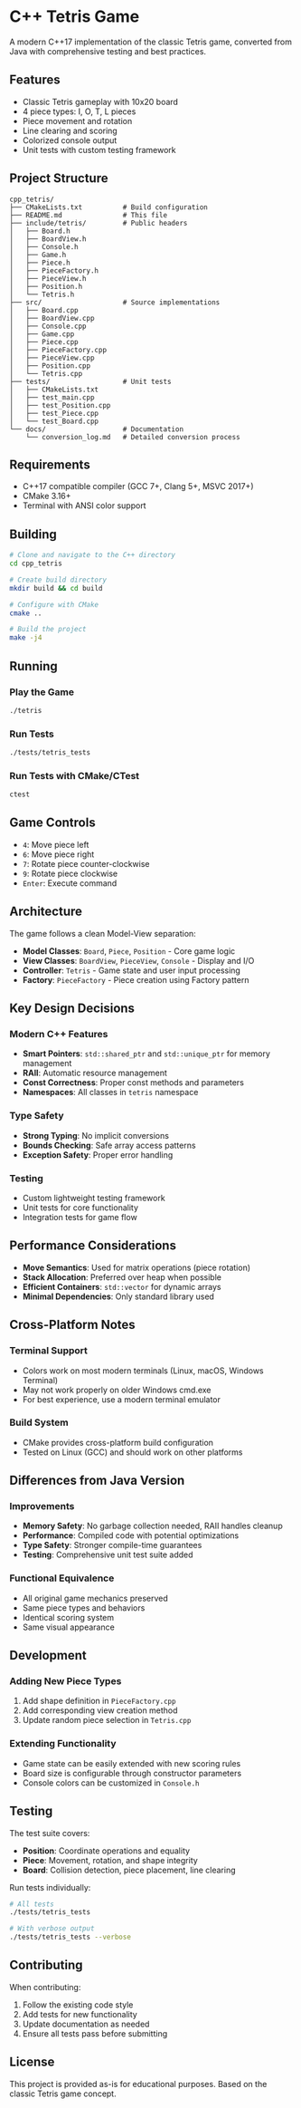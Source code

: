 # C++ Tetris Game

A modern C++17 implementation of the classic Tetris game, converted from Java with comprehensive testing and best practices.

## Features

- Classic Tetris gameplay with 10x20 board
- 4 piece types: I, O, T, L pieces
- Piece movement and rotation
- Line clearing and scoring
- Colorized console output
- Unit tests with custom testing framework

## Project Structure

```
cpp_tetris/
├── CMakeLists.txt          # Build configuration
├── README.md               # This file
├── include/tetris/         # Public headers
│   ├── Board.h
│   ├── BoardView.h
│   ├── Console.h
│   ├── Game.h
│   ├── Piece.h
│   ├── PieceFactory.h
│   ├── PieceView.h
│   ├── Position.h
│   └── Tetris.h
├── src/                    # Source implementations
│   ├── Board.cpp
│   ├── BoardView.cpp
│   ├── Console.cpp
│   ├── Game.cpp
│   ├── Piece.cpp
│   ├── PieceFactory.cpp
│   ├── PieceView.cpp
│   ├── Position.cpp
│   └── Tetris.cpp
├── tests/                  # Unit tests
│   ├── CMakeLists.txt
│   ├── test_main.cpp
│   ├── test_Position.cpp
│   ├── test_Piece.cpp
│   └── test_Board.cpp
└── docs/                   # Documentation
    └── conversion_log.md   # Detailed conversion process
```

## Requirements

- C++17 compatible compiler (GCC 7+, Clang 5+, MSVC 2017+)
- CMake 3.16+
- Terminal with ANSI color support

## Building

```bash
# Clone and navigate to the C++ directory
cd cpp_tetris

# Create build directory
mkdir build && cd build

# Configure with CMake
cmake ..

# Build the project
make -j4
```

## Running

### Play the Game
```bash
./tetris
```

### Run Tests
```bash
./tests/tetris_tests
```

### Run Tests with CMake/CTest
```bash
ctest
```

## Game Controls

- `4`: Move piece left
- `6`: Move piece right
- `7`: Rotate piece counter-clockwise
- `9`: Rotate piece clockwise
- `Enter`: Execute command

## Architecture

The game follows a clean Model-View separation:

- **Model Classes**: `Board`, `Piece`, `Position` - Core game logic
- **View Classes**: `BoardView`, `PieceView`, `Console` - Display and I/O
- **Controller**: `Tetris` - Game state and user input processing
- **Factory**: `PieceFactory` - Piece creation using Factory pattern

## Key Design Decisions

### Modern C++ Features
- **Smart Pointers**: `std::shared_ptr` and `std::unique_ptr` for memory management
- **RAII**: Automatic resource management
- **Const Correctness**: Proper const methods and parameters
- **Namespaces**: All classes in `tetris` namespace

### Type Safety
- **Strong Typing**: No implicit conversions
- **Bounds Checking**: Safe array access patterns
- **Exception Safety**: Proper error handling

### Testing
- Custom lightweight testing framework
- Unit tests for core functionality
- Integration tests for game flow

## Performance Considerations

- **Move Semantics**: Used for matrix operations (piece rotation)
- **Stack Allocation**: Preferred over heap when possible
- **Efficient Containers**: `std::vector` for dynamic arrays
- **Minimal Dependencies**: Only standard library used

## Cross-Platform Notes

### Terminal Support
- Colors work on most modern terminals (Linux, macOS, Windows Terminal)
- May not work properly on older Windows cmd.exe
- For best experience, use a modern terminal emulator

### Build System
- CMake provides cross-platform build configuration
- Tested on Linux (GCC) and should work on other platforms

## Differences from Java Version

### Improvements
- **Memory Safety**: No garbage collection needed, RAII handles cleanup
- **Performance**: Compiled code with potential optimizations
- **Type Safety**: Stronger compile-time guarantees
- **Testing**: Comprehensive unit test suite added

### Functional Equivalence
- All original game mechanics preserved
- Same piece types and behaviors
- Identical scoring system
- Same visual appearance

## Development

### Adding New Piece Types
1. Add shape definition in `PieceFactory.cpp`
2. Add corresponding view creation method
3. Update random piece selection in `Tetris.cpp`

### Extending Functionality
- Game state can be easily extended with new scoring rules
- Board size is configurable through constructor parameters
- Console colors can be customized in `Console.h`

## Testing

The test suite covers:
- **Position**: Coordinate operations and equality
- **Piece**: Movement, rotation, and shape integrity  
- **Board**: Collision detection, piece placement, line clearing

Run tests individually:
```bash
# All tests
./tests/tetris_tests

# With verbose output
./tests/tetris_tests --verbose
```

## Contributing

When contributing:
1. Follow the existing code style
2. Add tests for new functionality
3. Update documentation as needed
4. Ensure all tests pass before submitting

## License

This project is provided as-is for educational purposes. Based on the classic Tetris game concept.